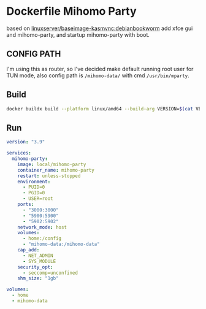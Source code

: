 # Dockerfile Mihomo Party

based on [linuxserver/baseimage-kasmvnc:debianbookworm](https://github.com/linuxserver/docker-baseimage-kasmvnc) add xfce gui and mihomo-party, and startup mihomo-party with boot.

## CONFIG PATH

I'm using this as router, so I've decided make default running root user for TUN mode, also config path is `/mihomo-data/` with cmd `/usr/bin/mparty`.

## Build

```bash
docker buildx build --platform linux/amd64 --build-arg VERSION=$(cat VERSION) -t local/mihomo-party .
```

## Run

```yaml
version: "3.9"

services:
  mihomo-party:
    image: local/mihomo-party
    container_name: mihomo-party
    restart: unless-stopped
    environment:
      - PUID=0
      - PGID=0
      - USER=root
    ports:
      - "3000:3000"
      - "5900:5900"
      - "5902:5902"
    network_mode: host
    volumes:
      - home:/config
      - "mihomo-data:/mihomo-data"
    cap_add:
      - NET_ADMIN
      - SYS_MODULE
    security_opt:
      - seccomp=unconfined
    shm_size: "1gb"

volumes:
  - home
  - mihomo-data
```
